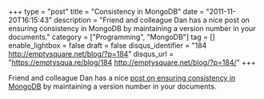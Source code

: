 +++
type = "post"
title = "Consistency in MongoDB"
date = "2011-11-20T16:15:43"
description = "Friend and colleague Dan has a nice post on ensuring consistency in MongoDB by maintaining a version number in your documents."
category = ["Programming", "MongoDB"]
tag = []
enable_lightbox = false
draft = false
disqus_identifier = "184 http://emptysquare.net/blog/?p=184"
disqus_url = "https://emptysqua.re/blog/184 http://emptysquare.net/blog/?p=184/"
+++

<p>Friend and colleague Dan has a nice <a href="http://late.am/post/2011/11/18/ensuring-write-your-own-reads-consistency-in-mongodb">post on ensuring consistency in
MongoDB</a>
by maintaining a version number in your documents.</p>
